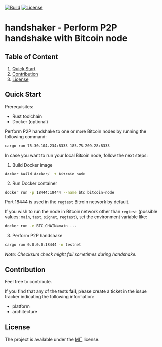 [![Build](https://github.com/m-peko/handshaker/actions/workflows/ci.yml/badge.svg)](https://github.com/m-peko/handshaker/actions/workflows/ci.yml)
[![License](https://img.shields.io/badge/license-MIT-blue)](https://opensource.org/licenses/mit)

handshaker - Perform P2P handshake with Bitcoin node
====================================================

Table of Content
----------------

1. [Quick Start](#quick-start)
2. [Contribution](#contribution)
3. [License](#license)

Quick Start
-----------

Prerequisites:

- Rust toolchain
- Docker (optional)

Perform P2P handshake to one or more Bitcoin nodes by running the following command:

```bash
cargo run 75.30.104.234:8333 185.78.209.28:8333
```

In case you want to run your local Bitcoin node, follow the next steps:

1. Build Docker image

```bash
docker build docker/ -t bitcoin-node
```

2. Run Docker container

```bash
docker run -p 18444:18444 --name btc bitcoin-node
```

Port 18444 is used in the `regtest` Bitcoin network by default.

If you wish to run the node in Bitcoin network other than `regtest` (possible values:
`main`, `test`, `signet`, `regtest`), set the environment variable like:

```bash
docker run -e BTC_CHAIN=main ...
```

3. Perform P2P handshake

```bash
cargo run 0.0.0.0:18444 -n testnet
```

_Note: Checksum check might fail sometimes during handshake._

Contribution
------------

Feel free to contribute.

If you find that any of the tests **fail**, please create a ticket in the issue tracker indicating the following information:

* platform
* architecture

License
-------

The project is available under the [MIT](https://opensource.org/licenses/MIT) license.
